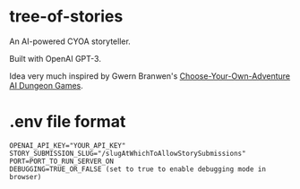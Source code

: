 # tree-of-stories
An AI-powered CYOA storyteller.

Built with OpenAI GPT-3.

Idea very much inspired by Gwern Branwen's [Choose-Your-Own-Adventure AI Dungeon Games](https://gwern.net/CYOA).

# .env file format
```
OPENAI_API_KEY="YOUR_API_KEY"
STORY_SUBMISSION_SLUG="/slugAtWhichToAllowStorySubmissions"
PORT=PORT_TO_RUN_SERVER_ON
DEBUGGING=TRUE_OR_FALSE (set to true to enable debugging mode in browser)
```